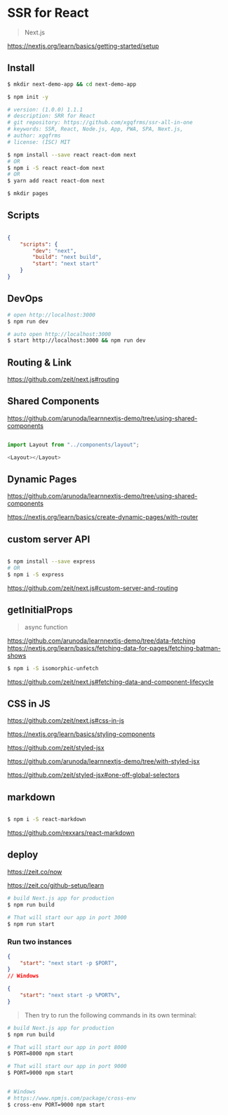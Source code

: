 # SSR for React

> Next.js

https://nextjs.org/learn/basics/getting-started/setup

## Install

```sh
$ mkdir next-demo-app && cd next-demo-app

$ npm init -y

# version: (1.0.0) 1.1.1
# description: SRR for React
# git repository: https://github.com/xgqfrms/ssr-all-in-one
# keywords: SSR, React, Node.js, App, PWA, SPA, Next.js,
# author: xgqfrms
# license: (ISC) MIT

$ npm install --save react react-dom next
# OR
$ npm i -S react react-dom next
# OR
$ yarn add react react-dom next

$ mkdir pages

```
## Scripts

```json

{
    "scripts": {
        "dev": "next",
        "build": "next build",
        "start": "next start"
    }
}

```

## DevOps

```sh
# open http://localhost:3000
$ npm run dev

# auto open http://localhost:3000
$ start http://localhost:3000 && npm run dev

```

## Routing & Link

https://github.com/zeit/next.js#routing


## Shared Components

https://github.com/arunoda/learnnextjs-demo/tree/using-shared-components

```js

import Layout from "../components/layout";

<Layout></Layout>

```

## Dynamic Pages

https://github.com/arunoda/learnnextjs-demo/tree/using-shared-components

https://nextjs.org/learn/basics/create-dynamic-pages/with-router

## custom server API


```sh

$ npm install --save express
# OR
$ npm i -S express

```

https://github.com/zeit/next.js#custom-server-and-routing

## getInitialProps

> async function


https://github.com/arunoda/learnnextjs-demo/tree/data-fetching
https://nextjs.org/learn/basics/fetching-data-for-pages/fetching-batman-shows


```sh
$ npm i -S isomorphic-unfetch

```

https://github.com/zeit/next.js#fetching-data-and-component-lifecycle


## CSS in JS

https://github.com/zeit/next.js#css-in-js

https://nextjs.org/learn/basics/styling-components

https://github.com/zeit/styled-jsx

https://github.com/arunoda/learnnextjs-demo/tree/with-styled-jsx

https://github.com/zeit/styled-jsx#one-off-global-selectors



## markdown

```sh

$ npm i -S react-markdown

```
https://github.com/rexxars/react-markdown




## deploy


https://zeit.co/now


https://zeit.co/github-setup/learn



```sh
# build Next.js app for production
$ npm run build

# That will start our app in port 3000
$ npm run start

```

### Run two instances

```json
{
    "start": "next start -p $PORT",
}
// Windows

{
    "start": "next start -p %PORT%",
}
```

> Then try to run the following commands in its own terminal:

```sh
# build Next.js app for production
$ npm run build

# That will start our app in port 8000
$ PORT=8000 npm start

# That will start our app in port 9000
$ PORT=9000 npm start


# Windows
# https://www.npmjs.com/package/cross-env
$ cross-env PORT=9000 npm start

```

